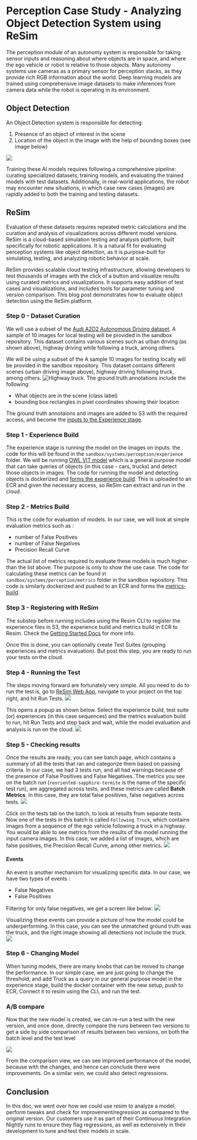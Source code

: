 # Perception Case Study - Analyzing Object Detection System using ReSim
The perception module of an autonomy system is responsible for taking sensor inputs and reasoning about where objects are in space, and where the ego vehicle or robot is relative to those objects. Many autonomy systems use cameras as a primary sensor for perception stacks, as they provide rich RGB information about the world. Deep learning models are trained using comprehensive image datasets to make inferences from camera data while the robot is operating in its environment.

## Object Detection

An Object Detection system is responsible for detecting: 
1. Presence of an object of interest in the scene
2. Location of the object in the image with the help of bounding boxes (see image below)

![](media/object_detection_sample.png)

Training these AI models requires following a comprehensive pipeline: curating specialized datasets, training models, and evaluating the trained models with test datasets. Additionally, in real-world applications, the robot may encounter new situations, in which case new cases (images) are rapidly added to both the training and testing datasets.

## ReSim 
Evaluation of these datasets requires repeated metric calculations and the curation and analysis of visualizations across different model versions. ReSim is a cloud-based simulation testing and analysis platform, built specifically for robotic applications. It is a natural fit for evaluating perception systems like object detection, as it is purpose-built for simulating, testing, and analyzing robotic behavior at scale.

ReSim provides scalable cloud testing infrastructure, allowing developers to test thousands of images with the click of a button and visualize results using curated metrics and visualizations. It supports easy addition of test cases and visualizations, and includes tools for parameter tuning and version comparison. This blog post demonstrates how to evaluate object detection using the ReSim platform.

### Step 0 - Dataset Curation
We will use a subset of the [Audi A2D2 Autonomous Driving dataset](https://www.a2d2.audi/). A sample of 10 images for local testing will be provided in the sandbox repository. This dataset contains various scenes such as urban driving (as shown above), highway driving while following a truck, among others.

We will be using a subset of the  A sample 10 images for testing locally will be provided in the sandbox repository. This dataset contains different scenes (urban driving image above), highway driving following truck, among others. ![Highway truck](media/highway_truck.png). The ground truth annotations include the following:
- What objects are in the scene (class label)
- bounding box rectangles in pixel coordinates showing their location

The ground truth annotaions and images are added to S3 with the required access, and become the [inputs to the Experience stage](https://docs.resim.ai/setup/adding-experiences/). 

### Step 1 - Experience Build
The experience stage is running the model on the images on inputs. the code for this will be found in the `sandbox/systems/perception/experience` folder. We will be running [OWL VIT model](https://huggingface.co/docs/transformers/en/model_doc/owlvit) which is a general purpose model that can take queries of objects (in this case - cars, trucks) and detect those objects in images. The code for running the model and detecting objects is dockerized and [forms the experience build](https://docs.resim.ai/setup/build-images/). This is uploaded to an ECR and given the necessary access, so ReSim can extract and run in the cloud.  

### Step 2 - Metrics Build
This is the code for evaluation of models. In our case, we will look at simple evaluation metrics such as :
- number of False Positives
- number of False Negatives
- Precision Recall Curve

The actual list of metrics required to evaluate these models is much higher than the list above. The purpose is only to show the use case. The code for calculating these metrics can be found in `sandbox/systems/perception/metrics` folder in the sandbox repository. This code is similarly dockerized and pushed to an ECR and forms the [metrics-build](https://docs.resim.ai/setup/metrics-builds/).

### Step 3 - Registering with ReSim
The substep before running includes using the Resim CLI to register the experience files in S3, the experience build and metrics build in ECR to Resim. Check the [Getting Started Docs](https://docs.resim.ai/setup/) for more info. 

Once this is done, you can optionally create Test Suites (grouping experiences and metrics evaluation). But post this step, you are ready to run your tests on the cloud. 

### Step 4 - Running the Test
The steps moving forward are fortunately very simple. All you need to do to run the test is, go to [ReSim Web App](https://app.resim.ai/), navigate to your project on the top right, and hit Run Tests.
![](media/run_test.png)

 This opens a popup as shown below. Select the experience build, test suite (or) experiences (in this case sequences) and the metrics evaluation build to run, hit Run Tests and step back and wait, while the model evaluation and analysis is run on the cloud. 
 ![](media/build_select.png)

 ### Step 5 - Checking results
 Once the results are ready, you can see batch page, which contains a summary of all the tests that ran and categorize them based on passing criteria. In our case, we had 3 tests run, and all had warnings because of the presence of False Positives and False Negatives. The metrics you see on the batch run (`reoriented-sapphire-termite` is the name of the specific test run), are aggregated across tests, and these metrics are called **Batch Metrics**. In this case, they are total false positives, false negatives across tests.
 ![](media/first_test_result.png)


Click on the tests tab on the batch, to look at results from separate tests. Now one of the tests in this batch is called `Following Truck`, which contains images from a sequence of the ego vehicle following a truck in a highway. You would be able to see metrics from the results of the model running the input camera images. In this case, we added a list of images, which are false positives, the Precision Recall Curve, among other metrics. 
 ![](media/first_test_metrics.png)

 #### Events
 An event is another mechanism for visualizing specific data. In our case, we have two types of events : 
 - False Negatives
 - False Positives

 Filtering for only false negatives, we get a screen like below: 
 ![](media/events.png)

Visualizing these events can provide a picture of how the model could be underperforming. In this case, you can see the unmatched ground truth was the truck, and the right image showing all detections not include the truck. 
![](media/event_with_truck.png)

 ### Step 6 - Changing Model 
When tuning models, there are many knobs that can be moved to change the performance. In our simple case, we are just going to change the threshold, and add Truck as a query in our general purpose model in the experience stage, build the docker container with the new setup, push to ECR, Connect it to resim using the CLI, and run the test. 

### A/B compare
Now that the new model is created, we can re-run a test with the new version, and once done, directly compare the runs between two versions to get a side by side comparison of results between two versions, on both the batch level and the test level

![](media/ABCompare.png)

From the comparison view, we can see improved performance of the model, because  with the changes, and hence can conclude there were improvements. On a similar vein, we could also detect regressions. 


## Conclusion
In this doc, we went over how we could use resim to analyze a model, perform tweaks and check for improvement/regression as compared to the original version. Our customers use it as part of their Continuous Integration Nightly runs to ensure they flag regressions, as well as extensively in their development to tune and test their models in scale. 
